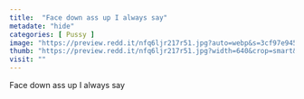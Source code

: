 ```yaml
---
title:  "Face down ass up I always say"
metadate: "hide"
categories: [ Pussy ]
image: "https://preview.redd.it/nfq6ljr217r51.jpg?auto=webp&s=3cf97e945416f6408ad4817b44b2050689d82524"
thumb: "https://preview.redd.it/nfq6ljr217r51.jpg?width=640&crop=smart&auto=webp&s=64599bf59a42fee547f191a259f9e10c96df79b6"
visit: ""
---
```

Face down ass up I always say
